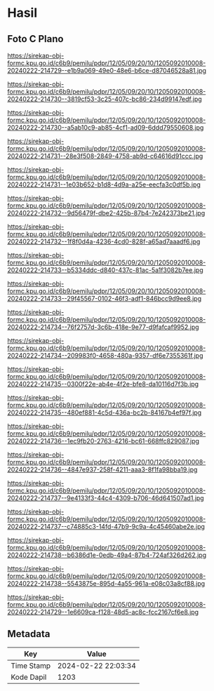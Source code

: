 # Hasil

## Foto C Plano

https://sirekap-obj-formc.kpu.go.id/c6b9/pemilu/pdpr/12/05/09/20/10/1205092010008-20240222-214729--e1b9a069-49e0-48e6-b6ce-d87046528a81.jpg

https://sirekap-obj-formc.kpu.go.id/c6b9/pemilu/pdpr/12/05/09/20/10/1205092010008-20240222-214730--3819cf53-3c25-407c-bc86-234d99147edf.jpg

https://sirekap-obj-formc.kpu.go.id/c6b9/pemilu/pdpr/12/05/09/20/10/1205092010008-20240222-214730--a5ab10c9-ab85-4cf1-ad09-6ddd79550608.jpg

https://sirekap-obj-formc.kpu.go.id/c6b9/pemilu/pdpr/12/05/09/20/10/1205092010008-20240222-214731--28e3f508-2849-4758-ab9d-c64616d91ccc.jpg

https://sirekap-obj-formc.kpu.go.id/c6b9/pemilu/pdpr/12/05/09/20/10/1205092010008-20240222-214731--1e03b652-b1d8-4d9a-a25e-eecfa3c0df5b.jpg

https://sirekap-obj-formc.kpu.go.id/c6b9/pemilu/pdpr/12/05/09/20/10/1205092010008-20240222-214732--9d56479f-dbe2-425b-87b4-7e242373be21.jpg

https://sirekap-obj-formc.kpu.go.id/c6b9/pemilu/pdpr/12/05/09/20/10/1205092010008-20240222-214732--1f8f0d4a-4236-4cd0-828f-a65ad7aaadf6.jpg

https://sirekap-obj-formc.kpu.go.id/c6b9/pemilu/pdpr/12/05/09/20/10/1205092010008-20240222-214733--b5334ddc-d840-437c-81ac-5a1f3082b7ee.jpg

https://sirekap-obj-formc.kpu.go.id/c6b9/pemilu/pdpr/12/05/09/20/10/1205092010008-20240222-214733--29f45567-0102-46f3-adf1-846bcc9d9ee8.jpg

https://sirekap-obj-formc.kpu.go.id/c6b9/pemilu/pdpr/12/05/09/20/10/1205092010008-20240222-214734--76f2757d-3c6b-418e-9e77-d9fafcaf9952.jpg

https://sirekap-obj-formc.kpu.go.id/c6b9/pemilu/pdpr/12/05/09/20/10/1205092010008-20240222-214734--209983f0-4658-480a-9357-df6e7355361f.jpg

https://sirekap-obj-formc.kpu.go.id/c6b9/pemilu/pdpr/12/05/09/20/10/1205092010008-20240222-214735--0300f22e-ab4e-4f2e-bfe8-da10116d7f3b.jpg

https://sirekap-obj-formc.kpu.go.id/c6b9/pemilu/pdpr/12/05/09/20/10/1205092010008-20240222-214735--480ef881-4c5d-436a-bc2b-84167b4ef97f.jpg

https://sirekap-obj-formc.kpu.go.id/c6b9/pemilu/pdpr/12/05/09/20/10/1205092010008-20240222-214736--1ec9fb20-2763-4216-bc61-668ffc829087.jpg

https://sirekap-obj-formc.kpu.go.id/c6b9/pemilu/pdpr/12/05/09/20/10/1205092010008-20240222-214736--4847e937-258f-4211-aaa3-8f1fa98bba19.jpg

https://sirekap-obj-formc.kpu.go.id/c6b9/pemilu/pdpr/12/05/09/20/10/1205092010008-20240222-214737--9e4133f3-44c4-4309-b706-46d641507ad1.jpg

https://sirekap-obj-formc.kpu.go.id/c6b9/pemilu/pdpr/12/05/09/20/10/1205092010008-20240222-214737--c74885c3-14fd-47b9-9c9a-4c45460abe2e.jpg

https://sirekap-obj-formc.kpu.go.id/c6b9/pemilu/pdpr/12/05/09/20/10/1205092010008-20240222-214738--b6386d1e-0edb-49a4-87b4-724af326d262.jpg

https://sirekap-obj-formc.kpu.go.id/c6b9/pemilu/pdpr/12/05/09/20/10/1205092010008-20240222-214738--5543875e-895d-4a55-961a-e08c03a8cf88.jpg

https://sirekap-obj-formc.kpu.go.id/c6b9/pemilu/pdpr/12/05/09/20/10/1205092010008-20240222-214729--1e6609ca-f128-48d5-ac8c-fcc2167cf6e8.jpg


## Metadata

| Key        | Value               |
| ---------- | ------------------- |
| Time Stamp | 2024-02-22 22:03:34 |
| Kode Dapil | 1203                |



